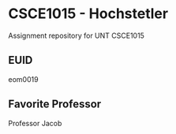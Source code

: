 # CSCE1015 - Hochstetler
Assignment repository for UNT CSCE1015

## EUID
eom0019

## Favorite Professor
Professor Jacob
